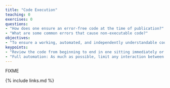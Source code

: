 ```yaml
---
title: "Code Execution"
teaching: 0
exercises: 0
questions:
- "How does one ensure an error-free code at the time of publication?"
- "What are some common errors that cause non-executable code?"
objectives:
- "To ensure a working, automated, and independently understandable code."
keypoints:
- "Review the code from beginning to end in one sitting immediately or soon after completing the manuscript."
- "Full automation: As much as possible, limit any interaction between the user and code. Re-users should open the code and run it without modifying anything in it."
---
```

FIXME

{% include links.md %}